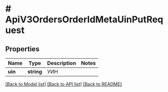 # # ApiV3OrdersOrderIdMetaUinPutRequest

## Properties

Name | Type | Description | Notes
------------ | ------------- | ------------- | -------------
**uin** | **string** | УИН |

[[Back to Model list]](../../README.md#models) [[Back to API list]](../../README.md#endpoints) [[Back to README]](../../README.md)
